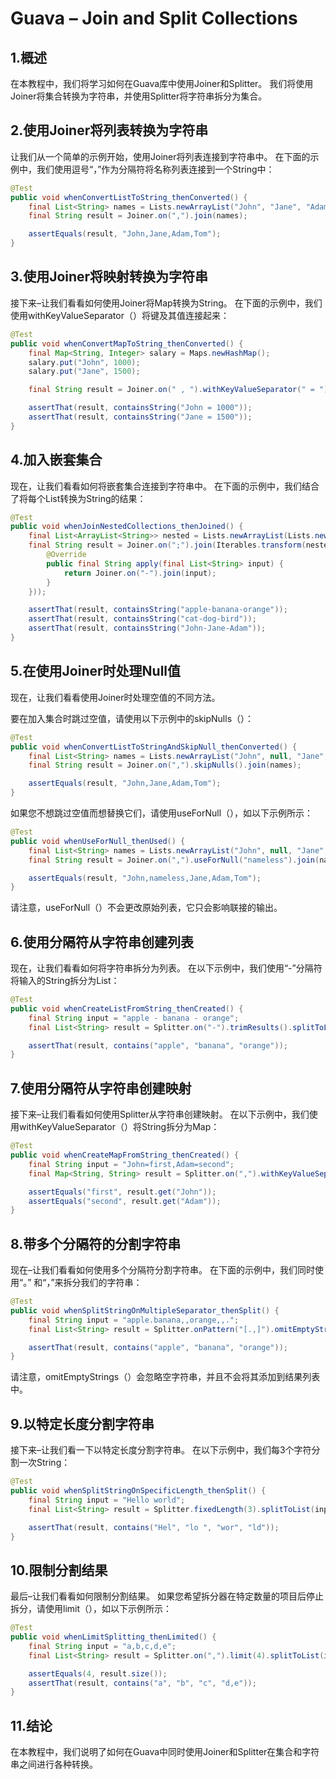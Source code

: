 # Guava – Join and Split Collections

## 1.概述
在本教程中，我们将学习如何在Guava库中使用Joiner和Splitter。 我们将使用Joiner将集合转换为字符串，并使用Splitter将字符串拆分为集合。

## 2.使用Joiner将列表转换为字符串
让我们从一个简单的示例开始，使用Joiner将列表连接到字符串中。 在下面的示例中，我们使用逗号“，”作为分隔符将名称列表连接到一个String中：

```java
@Test
public void whenConvertListToString_thenConverted() {
    final List<String> names = Lists.newArrayList("John", "Jane", "Adam", "Tom");
    final String result = Joiner.on(",").join(names);

    assertEquals(result, "John,Jane,Adam,Tom");
}
```

## 3.使用Joiner将映射转换为字符串
接下来–让我们看看如何使用Joiner将Map转换为String。 在下面的示例中，我们使用withKeyValueSeparator（）将键及其值连接起来：

```java
@Test
public void whenConvertMapToString_thenConverted() {
    final Map<String, Integer> salary = Maps.newHashMap();
    salary.put("John", 1000);
    salary.put("Jane", 1500);

    final String result = Joiner.on(" , ").withKeyValueSeparator(" = ").join(salary);

    assertThat(result, containsString("John = 1000"));
    assertThat(result, containsString("Jane = 1500"));
}
```

## 4.加入嵌套集合
现在，让我们看看如何将嵌套集合连接到字符串中。 在下面的示例中，我们结合了将每个List转换为String的结果：

```java
@Test
public void whenJoinNestedCollections_thenJoined() {
    final List<ArrayList<String>> nested = Lists.newArrayList(Lists.newArrayList("apple", "banana", "orange"), Lists.newArrayList("cat", "dog", "bird"), Lists.newArrayList("John", "Jane", "Adam"));
    final String result = Joiner.on(";").join(Iterables.transform(nested, new Function<List<String>, String>() {
        @Override
        public final String apply(final List<String> input) {
            return Joiner.on("-").join(input);
        }
    }));

    assertThat(result, containsString("apple-banana-orange"));
    assertThat(result, containsString("cat-dog-bird"));
    assertThat(result, containsString("John-Jane-Adam"));
}
```

## 5.在使用Joiner时处理Null值
现在，让我们看看使用Joiner时处理空值的不同方法。

要在加入集合时跳过空值，请使用以下示例中的skipNulls（）：
```java
@Test
public void whenConvertListToStringAndSkipNull_thenConverted() {
    final List<String> names = Lists.newArrayList("John", null, "Jane", "Adam", "Tom");
    final String result = Joiner.on(",").skipNulls().join(names);

    assertEquals(result, "John,Jane,Adam,Tom");
}
```

如果您不想跳过空值而想替换它们，请使用useForNull（），如以下示例所示：

```java
@Test
public void whenUseForNull_thenUsed() {
    final List<String> names = Lists.newArrayList("John", null, "Jane", "Adam", "Tom");
    final String result = Joiner.on(",").useForNull("nameless").join(names);

    assertEquals(result, "John,nameless,Jane,Adam,Tom");
}
```

请注意，useForNull（）不会更改原始列表，它只会影响联接的输出。

## 6.使用分隔符从字符串创建列表
现在，让我们看看如何将字符串拆分为列表。 在以下示例中，我们使用“-”分隔符将输入的String拆分为List：

```java
@Test
public void whenCreateListFromString_thenCreated() {
    final String input = "apple - banana - orange";
    final List<String> result = Splitter.on("-").trimResults().splitToList(input);

    assertThat(result, contains("apple", "banana", "orange"));
}
```

## 7.使用分隔符从字符串创建映射
接下来–让我们看看如何使用Splitter从字符串创建映射。 在以下示例中，我们使用withKeyValueSeparator（）将String拆分为Map：

```java
@Test
public void whenCreateMapFromString_thenCreated() {
    final String input = "John=first,Adam=second";
    final Map<String, String> result = Splitter.on(",").withKeyValueSeparator("=").split(input);

    assertEquals("first", result.get("John"));
    assertEquals("second", result.get("Adam"));
}
```

## 8.带多个分隔符的分割字符串
现在–让我们看看如何使用多个分隔符分割字符串。 在下面的示例中，我们同时使用“。” 和“，”来拆分我们的字符串：

```java
@Test
public void whenSplitStringOnMultipleSeparator_thenSplit() {
    final String input = "apple.banana,,orange,,.";
    final List<String> result = Splitter.onPattern("[.,]").omitEmptyStrings().splitToList(input);

    assertThat(result, contains("apple", "banana", "orange"));
}
```

请注意，omitEmptyStrings（）会忽略空字符串，并且不会将其添加到结果列表中。

## 9.以特定长度分割字符串
接下来–让我们看一下以特定长度分割字符串。 在以下示例中，我们每3个字符分割一次String：

```java
@Test
public void whenSplitStringOnSpecificLength_thenSplit() {
    final String input = "Hello world";
    final List<String> result = Splitter.fixedLength(3).splitToList(input);

    assertThat(result, contains("Hel", "lo ", "wor", "ld"));
}
```

## 10.限制分割结果
最后–让我们看看如何限制分割结果。 如果您希望拆分器在特定数量的项目后停止拆分，请使用limit（），如以下示例所示：

```java
@Test
public void whenLimitSplitting_thenLimited() {
    final String input = "a,b,c,d,e";
    final List<String> result = Splitter.on(",").limit(4).splitToList(input);

    assertEquals(4, result.size());
    assertThat(result, contains("a", "b", "c", "d,e"));
}
```

## 11.结论
在本教程中，我们说明了如何在Guava中同时使用Joiner和Splitter在集合和字符串之间进行各种转换。